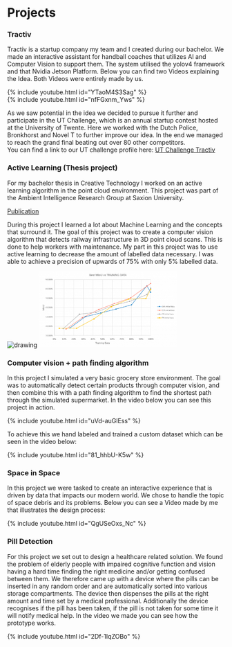 # Projects
### Tractiv

Tractiv is a startup company my team and I created during our bachelor. We made an interactive assistant for handball coaches that utilizes AI and Computer Vision to support them. The system utilised the yolov4 framework and that Nvidia Jetson Platform. Below you can find two Videos explaining the Idea. Both Videos were entirely made by us.

{% include youtube.html id="YTaoM4S3Sag" %}<br />
{% include youtube.html id="nfFGxnm_Yws" %}<br />

As we saw potential in the idea we decided to pursue it further and participate in the UT Challenge, which is an annual startup contest hosted at the University of Twente. Here we worked with the Dutch Police, Bronkhorst and Novel T to further improve our idea. In the end we managed to reach the grand final beating out over 80 other competitors. <br /> 
You can find a link to our UT challenge profile here: [UT Challenge Tractiv](https://2021.utchallenge.nl/candidate/details/18372)

### Active Learning (Thesis project)

For my bachelor thesis in Creative Technology I worked on an active learning algorithm in the point cloud environment. This project was part of the Ambient Intelligence Research Group at Saxion University.

[Publication](https://essay.utwente.nl/94542/1/Hentschel_BA_EEMCS.pdf)

During this project I learned a lot about Machine Learning and the concepts that surround it. The goal of this project was to create a computer vision algorithm that detects railway infrastructure in 3D point cloud scans. This is done to help workers with maintenance. My part in this project was to use active learning to decrease the amount of labelled data necessary. I was able to achieve a precision of upwards of 75% with only 5% labelled data.

<img src="assets/img/thesis1.gif" alt="drawing" width="320"/>
<img src="assets/img/thesis2.png" alt="drawing" width="320"/>

### Computer vision + path finding algorithm

In this project I simulated a very basic grocery store environment. The goal was to automatically detect certain products through computer vision, and then combine this with a path finding algorithm to find the shortest path through the simulated supermarket. In the video below you can see this project in action.

{% include youtube.html id="uVd-auGlEss" %}<br />

To achieve this we hand labeled and trained a custom dataset which can be seen in the video below:

{% include youtube.html id="81_hhbU-K5w" %}<br />

### Space in Space

In this project we were tasked to create an interactive experience that is driven by data that impacts our modern world. We chose to handle the topic of space debris and its problems. Below you can see a Video made by me that illustrates the design process:

{% include youtube.html id="QgUSeOxs_Nc" %}<br />

### Pill Detection

For this project we set out to design a healthcare related solution. We found the problem of elderly people with impaired cognitive function and vision having a hard time finding the right medicine and/or getting confused between them. We therefore came up with a device where the pills can be inserted in any random order and are automatically sorted into various storage compartments. The device then dispenses the pills at the right amount and time set by a medical professional. Additionally the device recognises if the pill has been taken, if the pill is not taken for some time it will notify medical help. In the video we made you can see how the prototype works.

{% include youtube.html id="2Df-1IqZOBo" %}<br />